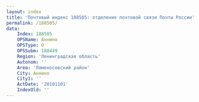 ```yaml
---
layout: index
title: 'Почтовый индекс 188505: отделение почтовой связи Почты России'
permalink: /188505/
data:
    Index: 188505
    OPSName: Аннино
    OPSType: О
    OPSSubm: 188449
    Region: 'Ленинградская область'
    Autonom: ''
    Area: 'Ломоносовский район'
    City: Аннино
    City1: ''
    ActDate: '20101101'
    IndexOld: ''
---
```

